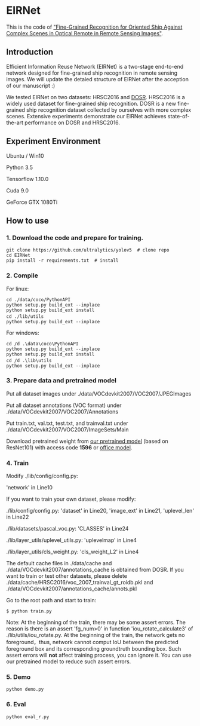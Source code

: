# EIRNet

This is the code of ["Fine-Grained Recognition for Oriented Ship Against Complex Scenes in Optical Remote in Remote Sensing Images"][4]. 


Introduction
--
Efficient Information Reuse Network (EIRNet) is a two-stage end-to-end network designed for fine-grained ship recognition in remote sensing images. We will update the detaied structure of EIRNet after the acception of our manuscript :)

We tested EIRNet on two datasets: HRSC2016 and [DOSR][1]. HRSC2016 is a widely used dataset for fine-grained ship recognition. DOSR is a new fine-grained ship recognition dataset collected by ourselves with more complex scenes. Extensive experiments demonstrate our EIRNet achieves state-of-the-art performance on DOSR and HRSC2016.

Experiment Environment
--
Ubuntu / Win10

Python 3.5

Tensorflow 1.10.0

Cuda 9.0

GeForce GTX 1080Ti


How to use
--

### 1. Download the code and prepare for training.

```
git clone https://github.com/ultralytics/yolov5  # clone repo
cd EIRNet
pip install -r requirements.txt  # install
```

### 2. Compile

For linux:
```
cd ./data/coco/PythonAPI
python setup.py build_ext --inplace
python setup.py build_ext install
cd ./lib/utils　　
python setup.py build_ext --inplace
```
For windows:
```
cd /d .\data\coco\PythonAPI
python setup.py build_ext --inplace
python setup.py build_ext install
cd /d .\lib\utils　　
python setup.py build_ext --inplace
```
### 3. Prepare data and pretrained model

Put all dataset images under ./data/VOCdevkit2007/VOC2007/JPEGImages

Put all dataset annotations (VOC format) under ./data/VOCdevkit2007/VOC2007/Annotations

Put train.txt, val.txt, test.txt, and trainval.txt under ./data/VOCdevkit2007/VOC2007/ImageSets/Main

Download pretrained weight from [our pretrained model][2] (based on ResNet101) with access code **1596** or [office model][3].

### 4. Train
Modify ./lib/config/config.py:

'network' in Line10

If you want to train your own dataset, please modify:

./lib/config/config.py: 'dataset' in Line20, 'image_ext' in Line21, 'uplevel_len' in Line22

./lib/datasets/pascal_voc.py: 'CLASSES' in Line24

./lib/layer_utils/uplevel_utils.py: 'uplevelmap' in Line4

./lib/layer_utils/cls_weight.py: 'cls_weight_L2' in Line4

The default cache files in ./data/cache and ./data/VOCdevkit2007/annotations_cache is obtained from DOSR. 
If you want to train or test other datasets, please delete ./data/cache/HRSC2016/voc_2007_trainval_gt_roidb.pkl and ./data/VOCdevkit2007/annotations_cache/annots.pkl


Go to the root path and start to train:
```
$ python train.py
```

Note: At the beginning of the train, there may be some assert errors. The reason is there is an assert 'fg_num>0' in function 'iou_rotate_calculate3' of ./lib/utils/iou_rotate.py. At the beginning of the train, the network gets no foreground，thus, network cannot comput IoU between the predicted foreground box and its corresponding groundtruth bounding box. Such assert errors will **not** affect training process, you can ignore it. You can use our pretrained model to reduce such assert errors.
### 5. Demo
```
python demo.py
```

### 6. Eval
```
python eval_r.py
```


[1]:https://github.com/yaqihan-9898/DOSR
[2]: https://pan.baidu.com/s/1j-WRmj8da2yHsZP1odXfHg
[3]: https://github.com/tensorflow/models/tree/master/research/slim
[4]:https://ieeexplore.ieee.org/document/9591580/
